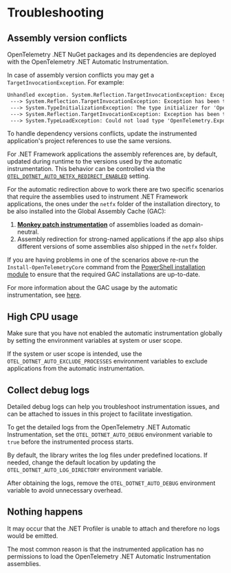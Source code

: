 # Troubleshooting

## Assembly version conflicts

OpenTelemetry .NET NuGet packages and its dependencies
are deployed with the OpenTelemetry .NET Automatic Instrumentation.

In case of assembly version conflicts you may get a `TargetInvocationException`.
For example:

```txt
Unhandled exception. System.Reflection.TargetInvocationException: Exception has been thrown by the target of an invocation.
 ---> System.Reflection.TargetInvocationException: Exception has been thrown by the target of an invocation.
 ---> System.TypeInitializationException: The type initializer for 'OpenTelemetry.AutoInstrumentation.Loader.Startup' threw an exception.
 ---> System.Reflection.TargetInvocationException: Exception has been thrown by the target of an invocation.
 ---> System.TypeLoadException: Could not load type 'OpenTelemetry.Exporter.OtlpExportProtocol' from assembly 'OpenTelemetry.Exporter.OpenTelemetryProtocol, Version=1.0.0.0, Culture=neutral, PublicKeyToken=7bd6737fe5b67e3c'.
```

To handle dependency versions conflicts,
update the instrumented application's project references
to use the same versions.

For .NET Framework applications the assembly references are, by default, updated
during runtime to the versions used by the automatic instrumentation.
This behavior can be controlled via the [`OTEL_DOTNET_AUTO_NETFX_REDIRECT_ENABLED`](https://github.com/open-telemetry/opentelemetry-dotnet-instrumentation/blob/main/docs/config.md#additional-settings)
setting.

For the automatic redirection above to work there are two specific scenarios that
require the assemblies used to instrument .NET Framework
applications, the ones under the `netfx` folder of the installation directory,
to be also installed into the Global Assembly Cache (GAC):

1. [__Monkey patch instrumentation__](https://en.wikipedia.org/wiki/Monkey_patch#:~:text=Monkey%20patching%20is%20a%20technique,Python%2C%20Groovy%2C%20etc.)
of assemblies loaded as domain-neutral.
2. Assembly redirection for strong-named applications if the app also ships
different versions of some assemblies also shipped in the `netfx` folder.

If you are having problems in one of the scenarios above re-run the
`Install-OpenTelemetryCore` command from the
[PowerShell installation module](../OpenTelemetry.DotNet.Auto.psm1)
to ensure that the required GAC installations are up-to-date.

For more information about the GAC usage by the automatic instrumentation,
see [here](https://github.com/open-telemetry/opentelemetry-dotnet-instrumentation/issues/1906#issuecomment-1376292814).

## High CPU usage

Make sure that you have not enabled the automatic instrumentation globally
by setting the environment variables at system or user scope.

If the system or user scope is intended, use the `OTEL_DOTNET_AUTO_EXCLUDE_PROCESSES`
environment variables to exclude applications from the automatic instrumentation.

## Collect debug logs

Detailed debug logs can help you troubleshoot instrumentation issues, and can be
attached to issues in this project to facilitate investigation.

To get the detailed logs from the OpenTelemetry .NET Automatic Instrumentation, set
the `OTEL_DOTNET_AUTO_DEBUG` environment variable to `true` before the
instrumented process starts.

By default, the library writes the log files under predefined locations. If needed,
change the default location by updating the `OTEL_DOTNET_AUTO_LOG_DIRECTORY`
environment variable.

After obtaining the logs, remove the `OTEL_DOTNET_AUTO_DEBUG`
environment variable to avoid unnecessary overhead.

## Nothing happens

It may occur that the .NET Profiler is unable to attach
and therefore no logs would be emitted.

The most common reason is that the instrumented application
has no permissions to load the OpenTelemetry .NET Automatic Instrumentation
assemblies.
